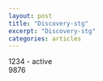 ```yaml
---
layout: post
title: "Discovery-stg"
excerpt: "Discovery-stg"
categories: articles
---
```

<div class="apester-media" data-media-id="605229c617d19f0009f87f47" height="536" external-id="1234"></div><script async src="https://static.stg.apester.com/js/sdk/latest/apester-sdk.js"></script>

1234 - active <br>
9876
